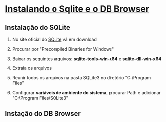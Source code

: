 # [Instalando o Sqlite e o DB Browser](https://youtu.be/YE6RwSUU-CY?si=6XU9aJsYOyhf-7Rp)

## Instalação do SQLite

1. No site oficial do [SQLite](https://sqlite.org/) vá em download

2. Procurar por "Precompiled Binaries for Windows"

3. Baixar os seguintes arquivos: **sqlite-tools-win-x64** e **sqlite-dll-win-x64**

4. Extraia os arquivos

5. Reunir todos os arquivos na pasta SQLite3 no diretório "C:\Program Files"

6. Configurar **variáveis de ambiente do sistema**, procurar Path e adicionar "C:\Program Files\SQLite3"

## Instação do DB Browser


